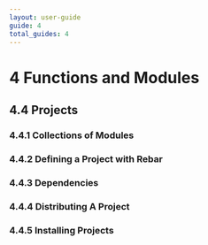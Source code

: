 ```yaml
---
layout: user-guide
guide: 4
total_guides: 4
---
```

# 4 Functions and Modules

## 4.4 Projects

### 4.4.1 Collections of Modules

### 4.4.2 Defining a Project with Rebar

### 4.4.3 Dependencies

### 4.4.4 Distributing A Project

### 4.4.5 Installing Projects
